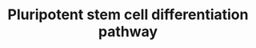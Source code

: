 ---
annotations:
- id: CL:0002606
  parent: animal cell
  type: Cell Type Ontology
  value: astrocyte of the spinal cord
- id: CL:0000128
  parent: animal cell
  type: Cell Type Ontology
  value: oligodendrocyte
- id: CL:0000047
  parent: stem cell
  type: Cell Type Ontology
  value: neuronal stem cell
- id: CL:0000312
  parent: animal cell
  type: Cell Type Ontology
  value: keratinocyte
- id: DOID:2055
  parent: disease of mental health
  type: Disease Ontology
  value: post-traumatic stress disorder
- id: PW:0000168
  parent: signaling pathway
  type: Pathway Ontology
  value: growth factor signaling pathway
- id: CL:0000056
  parent: native cell
  type: Cell Type Ontology
  value: myoblast
- id: PW:0000004
  parent: regulatory pathway
  type: Pathway Ontology
  value: regulatory pathway
- id: DOID:319
  parent: central nervous system disease
  type: Disease Ontology
  value: spinal cord disease
- id: CL:0000034
  parent: stem cell
  type: Cell Type Ontology
  value: stem cell
- id: CL:0011001
  parent: animal cell
  type: Cell Type Ontology
  value: spinal cord motor neuron
authors:
- Nsalomonis
- Khanspers
- AlexanderPico
- Egonw
- MaintBot
- Zari
- Susan
- DeSl
- Ddigles
- Fehrhart
- Eweitz
citedin:
- link: PMC7249325
  title: Adverse outcome pathways as a tool for the design of testing strategies to
    support the safety assessment of emerging advanced materials at the nanoscale
    (2020)
- link: PMC5085087
  title: Long Term Culture of the A549 Cancer Cell Line Promotes Multilamellar Body
    Formation and Differentiation towards an Alveolar Type II Pneumocyte Phenotype
    (2016)
- link: 10.1080/15622975.2023.2281514
  title: Interactive neuroinflammation pathways and transcriptomics-based identification
    of drugs and chemical compounds for schizophrenia (2023)
- link: 10.1093/toxsci/kfx252
  title: A Data Fusion Pipeline for Generating and Enriching Adverse Outcome Pathway
    Descriptions
communities:
- ONTOX
description: This pathway provides an overview of the directed differentiation molecules
  used to induce early and derivative cell lineages from human pluripotent stem cells.
  This overview differentiates between the three primary germ cell layers (ectoderm-outer
  layer, endoderm-inner layer, mesoderm-middle layer), which are formed in the earliest
  state of embryonic development and give rise to different tissue types. The initial
  version of this pathway is a direct adaptation of the SnapShot "Directed Differentiation
  of Pluripotent Stem Cells" pathway authored by Luis A. Williams, Brandi N. Davis-Dusenbery,
  and Kevin C. Eggan, HHMI, Harvard University, Cell 149, May 25, 2012 Elsevier Inc.
  DOI:[10.1016/j.cell.2012.05.015](http://download.cell.com/pdf/PIIS0092867412005946.pdf).
  This adaptation was generated by Meenakshi Venkatasubramanian and Krithika Ramasamy
  Subramanian at Cincinnati Children's Hospital in the laboratory of Nathan Salomonis.  Proteins
  on this pathway have targeted assays available via the [CPTAC Assay Portal](https://assays.cancer.gov/available_assays?wp_id=WP2848).
last-edited: 2025-03-09
ndex: e0c0ee00-8b65-11eb-9e72-0ac135e8bacf
organisms:
- Homo sapiens
redirect_from:
- /index.php/Pathway:WP2848
- /instance/WP2848
- /instance/WP2848_r137821
revision: r137821
schema-jsonld:
- '@context': https://schema.org/
  '@id': https://wikipathways.github.io/pathways/WP2848.html
  '@type': Dataset
  creator:
    '@type': Organization
    name: WikiPathways
  description: This pathway provides an overview of the directed differentiation molecules
    used to induce early and derivative cell lineages from human pluripotent stem
    cells. This overview differentiates between the three primary germ cell layers
    (ectoderm-outer layer, endoderm-inner layer, mesoderm-middle layer), which are
    formed in the earliest state of embryonic development and give rise to different
    tissue types. The initial version of this pathway is a direct adaptation of the
    SnapShot "Directed Differentiation of Pluripotent Stem Cells" pathway authored
    by Luis A. Williams, Brandi N. Davis-Dusenbery, and Kevin C. Eggan, HHMI, Harvard
    University, Cell 149, May 25, 2012 Elsevier Inc. DOI:[10.1016/j.cell.2012.05.015](http://download.cell.com/pdf/PIIS0092867412005946.pdf).
    This adaptation was generated by Meenakshi Venkatasubramanian and Krithika Ramasamy
    Subramanian at Cincinnati Children's Hospital in the laboratory of Nathan Salomonis.  Proteins
    on this pathway have targeted assays available via the [CPTAC Assay Portal](https://assays.cancer.gov/available_assays?wp_id=WP2848).
  keywords:
  - A-83-01
  - ALK
  - Ascorbic acid
  - BMP4
  - Beta-Glycerophosphoric acid
  - CNTF
  - CSF1
  - CSF1R
  - CXCR1
  - Cyclopamine
  - DAPT
  - DKK1
  - Dexamethasone
  - EGF
  - EPO
  - FGF1
  - FGF10
  - FGF2
  - FGF4
  - FGF8
  - FLT3LG
  - FST
  - GDF5
  - HGF
  - IGF1
  - IL11
  - IL3
  - IL6
  - IL6R
  - INHBA
  - INS
  - KIT
  - LEFTY1
  - NODAL
  - NOG
  - NOTCH1
  - NT5E
  - NTF4
  - Naltrexone
  - Niacinamide
  - PDGFA
  - PDGFB
  - RA
  - Retinoic acid
  - SB431542
  - SCF
  - SHH
  - Selenium
  - TF
  - TGFB1
  - TGFB3
  - TNFSF11
  - TPO
  - Taurine
  - VEGFA
  - Vitamin A
  - WNT1
  - WNT2
  - WNT2B
  - WNT3A
  - WNT5A
  - WNT7B
  license: CC0
  name: Pluripotent stem cell differentiation pathway
seo: CreativeWork
title: Pluripotent stem cell differentiation pathway
wpid: WP2848
---